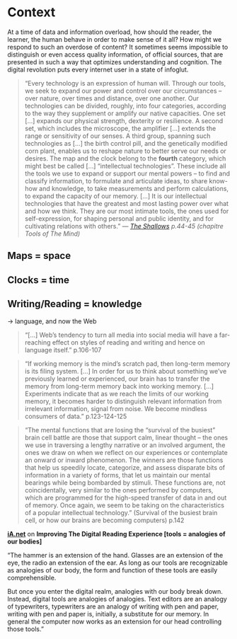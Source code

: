 # Context
At a time of data and information overload, how should the reader, the learner, the human behave in order to make sense of it all? How might we respond to such an overdose of content? It sometimes seems impossible to distinguish or even access quality information, of official sources, that are presented in such a way that optimizes understanding and cognition. The digital revolution puts every internet user in a state of infoglut.

> “Every technology is an expression of human will. Through our tools, we seek to expand our power and control over our circumstances – over nature, over times and distance, over one another. Our technologies can be divided, roughly, into four categories, according to the way they supplement or amplify our native capacities. One set […] expands our physical strength, dexterity or resilience. A second set, which includes the microscope, the amplifier […] extends the range or sensitivity of our senses. A third group, spanning such technologies as […] the birth control pill, and the genetically modified corn plant, enables us to reshape nature to better serve our needs or desires. The map and the clock belong to the **fourth** category, which might best be called […] “intellectual technologies”. These include all the tools we use to expand or support our mental powers – to find and classify information, to formulate and articulate ideas, to share know-how and knowledge, to take measurements and perform calculations, to expand the capacity of our memory. […] It is our intellectual technologies that have the greatest and most lasting power over what and how we think. They are our most intimate tools, the ones used for self-expression, for shaping personal and public identity, and for cultivating relations with others.”
*— [The Shallows](http://www.nicholascarr.com/?page_id=16) p.44-45 (chapitre Tools of The Mind)*

## Maps = space

## Clocks = time

## Writing/Reading = knowledge 
→ language, and now the Web

> “[…] Web’s tendency to turn all media into social media will have a far-reaching effect on styles of reading and writing and hence on language itself.”
p.106-107

> “If working memory is the mind’s scratch pad, then long-term memory is its filing system. […] In order for us to think about something we’ve previously learned or experienced, our brain has to transfer the memory from long-term memory back into working memory. […] Experiments indicate that as we reach the limits of our working memory, it becomes harder to distinguish relevant information from irrelevant information, signal from noise. We become mindless consumers of data.”
p.123-124-125

> “The mental functions that are losing the “survival of the busiest” brain cell battle are those that support calm, linear thought – the ones we use in traversing a lengthy narrative or an involved argument, the ones we draw on when we reflect on our experiences or contemplate an onward or inward phenomenon. The winners are those functions that help us speedily locate, categorize, and assess disparate bits of information in a variety of forms, that let us maintain our mental bearings while being bombarded by stimuli. These functions are, not coincidentally, very similar to the ones performed by computers, which are programmed for the high-speed transfer of data in and out of memory. Once again, we seem to be taking on the characteristics of a popular intellectual technology.” (Survival of the busiest brain cell, or how our brains are becoming computers)
p.142

**[iA.net](https://ia.net/know-how/improving-the-digital-reading-experience)** on **Improving The Digital Reading Experience [tools = analogies of our bodies]** 

“The hammer is an extension of the hand. Glasses are an extension of the eye, the radio an extension of the ear. As long as our tools are recognizable as analogies of our body, the form and function of these tools are easily comprehensible.

But once you enter the digital realm, analogies with our body break down. Instead, digital tools are analogies of analogies. Text editors are an analogy of typewriters, typewriters are an analogy of writing with pen and paper, writing with pen and paper is, initially, a substitute for our memory. In general the computer now works as an extension for our head controlling those tools.”